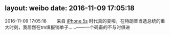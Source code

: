 layout: weibo
date: 2016-11-09 17:05:18
---
2016-11-09 17:05:18  &nbsp;&nbsp;&nbsp;&nbsp;&nbsp;&nbsp; 来自 <a href="sinaweibo://customweibosource" rel="nofollow">iPhone 5s</a>
时代真的变啦，在特朗普当选总统的重大时刻，我居然在tm填报销单子……——一个码畜的不与时俱进 ​​​
